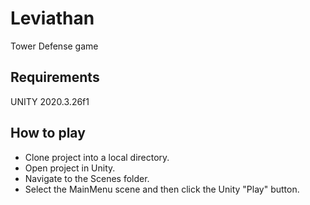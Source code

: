 # Leviathan
Tower Defense game

## Requirements
UNITY 2020.3.26f1

## How to play
* Clone project into a local directory.
* Open project in Unity.
* Navigate to the Scenes folder.
* Select the MainMenu scene and then click the Unity "Play" button. 
